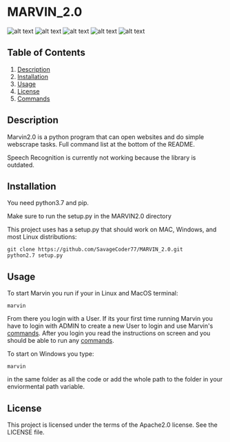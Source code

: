 # MARVIN_2.0
![alt text](https://img.shields.io/github/license/SavageCoder77/MARVIN_2.0.svg)
![alt text](https://img.shields.io/github/stars/SavageCoder77/MARVIN_2.0.svg)
![alt text](https://img.shields.io/github/forks/SavageCoder77/MARVIN_2.0.svg)
![alt text](https://img.shields.io/github/issues/SavageCoder77/MARVIN_2.0.svg)
![alt text](https://img.shields.io/badge/Marvin%20Version-0.5.0-brightgreen.svg)

## Table of Contents
1. [Description](#description)
2. [Installation](#installation)
3. [Usage](#usage)
4. [License](#license)
5. [Commands](#commands)

## Description
Marvin2.0 is a python program that can open websites and do simple webscrape tasks. Full command list at the bottom of the README.


Speech Recognition is currently not working because the library is outdated.


## Installation
You need python3.7 and pip.

Make sure to run the setup.py in the MARVIN2.0 directory

This project uses has a setup.py that should work on MAC, Windows, and most Linux distributions:
```
git clone https://github.com/SavageCoder77/MARVIN_2.0.git
python2.7 setup.py
```

## Usage
To start Marvin you run if your in Linux and MacOS terminal:
```
marvin
```
From there you login with a User. If its your first time running Marvin you have to login with ADMIN to create a new User to login and use Marvin's [commands](#commands). After you login you read the instructions on screen and you should be able to run any [commands](#commands).

To start on Windows you type:
```
marvin
```
in the same folder as all the code or add the whole path to the folder in your enviormental path variable.

## License
This project is licensed under the terms of the Apache2.0 license. See the LICENSE file.
